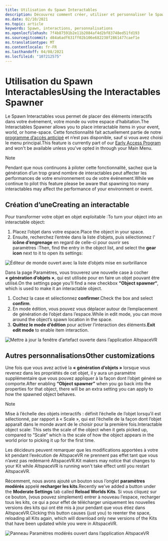 ```yaml
---
title: Utilisation du Spawn Interactables
description: Découvrez comment créer, utiliser et personnaliser le Spawn interactables pour placer des éléments dans vos espaces AltspaceVR.
ms.date: 02/10/2021
ms.topic: article
keywords: Spawn, interactions, personnalisations
ms.openlocfilehash: 7f4b87591b2e11b2084af4d2bf83748ed51fd193
ms.sourcegitcommit: d84a6adf631ff02b106e682238f2861477caef1e
ms.translationtype: MT
ms.contentlocale: fr-FR
ms.lasthandoff: 04/08/2021
ms.locfileid: "107212575"
---
```

# <a name="using-the-interactables-spawner"></a><span data-ttu-id="20ea1-104">Utilisation du Spawn Interactables</span><span class="sxs-lookup"><span data-stu-id="20ea1-104">Using the Interactables Spawner</span></span>

<span data-ttu-id="20ea1-105">Le Spawn Interactables vous permet de placer des éléments interactifs dans votre événement, votre monde ou votre espace d’habitation.</span><span class="sxs-lookup"><span data-stu-id="20ea1-105">The Interactables Spawner allows you to place interactable items in your event, world, or home-space.</span></span> <span data-ttu-id="20ea1-106">Cette fonctionnalité fait actuellement partie de notre [programme d’accès anticipé](../world-building/early-access.md) et n’est pas disponible, sauf si vous avez choisi le menu principal.</span><span class="sxs-lookup"><span data-stu-id="20ea1-106">This feature is currently part of our [Early Access Program](../world-building/early-access.md) and won't be available unless you've opted in through your Main Menu.</span></span>

> [!NOTE]
> <span data-ttu-id="20ea1-107">Pendant que nous continuons à piloter cette fonctionnalité, sachez que la génération d’un trop grand nombre de interactables peut affecter les performances de votre environnement ou de votre événement.</span><span class="sxs-lookup"><span data-stu-id="20ea1-107">While we continue to pilot this feature please be aware that spawning too many interactables may affect the performance of your environment or event.</span></span> 

## <a name="creating-an-interactable"></a><span data-ttu-id="20ea1-108">Création d’une</span><span class="sxs-lookup"><span data-stu-id="20ea1-108">Creating an interactable</span></span>

<span data-ttu-id="20ea1-109">Pour transformer votre objet en objet exploitable :</span><span class="sxs-lookup"><span data-stu-id="20ea1-109">To turn your object into an interactable object:</span></span>

1. <span data-ttu-id="20ea1-110">Placez l’objet dans votre espace.</span><span class="sxs-lookup"><span data-stu-id="20ea1-110">Place the object in your space.</span></span>
2. <span data-ttu-id="20ea1-111">Ensuite, recherchez l’entrée dans la liste d’objets, puis sélectionnez l' **icône d’engrenage** en regard de celle-ci pour ouvrir ses paramètres :</span><span class="sxs-lookup"><span data-stu-id="20ea1-111">Then, find the entry in the object list, and select the **gear icon** next to it to open its settings:</span></span>

![Éditeur de monde ouvert avec la liste d’objets mise en surbrillance](images/interactables-spawner-img-01.png)

<span data-ttu-id="20ea1-113">Dans la page Paramètres, vous trouverez une nouvelle case à cocher **« génération d’objets »**, qui est utilisée pour en faire un objet pouvant être utilisé.</span><span class="sxs-lookup"><span data-stu-id="20ea1-113">On the settings page you’ll find a new checkbox **“Object spawner“**, which is used to make it an interactable object.</span></span>

1. <span data-ttu-id="20ea1-114">Cochez la case et sélectionnez **confirmer**.</span><span class="sxs-lookup"><span data-stu-id="20ea1-114">Check the box and select **confirm**.</span></span>
2. <span data-ttu-id="20ea1-115">En mode édition, vous pouvez vous déplacer autour de l’emplacement de génération de l’objet dans l’espace.</span><span class="sxs-lookup"><span data-stu-id="20ea1-115">While in edit mode, you can move around the object’s spawn location in the space.</span></span>
3. <span data-ttu-id="20ea1-116">**Quittez le mode d’édition** pour activer l’interaction des éléments.</span><span class="sxs-lookup"><span data-stu-id="20ea1-116">**Exit edit mode** to enable item interaction.</span></span>

![Mettre à jour la fenêtre d’artefact ouverte dans l’application AltspaceVR](images/interactables-spawner-img-02.png)

## <a name="other-customizations"></a><span data-ttu-id="20ea1-118">Autres personnalisations</span><span class="sxs-lookup"><span data-stu-id="20ea1-118">Other customizations</span></span>

<span data-ttu-id="20ea1-119">Une fois que vous avez activé la **« génération d’objets »** lorsque vous revenez dans les propriétés de cet objet, il y aura un paramètre supplémentaire que vous pouvez appliquer à la façon dont l’objet généré se comporte.</span><span class="sxs-lookup"><span data-stu-id="20ea1-119">After enabling **“Object spawner”** when you go back into the properties for that object, there will be an extra setting you can apply to how the spawned object behaves.</span></span>

> [!NOTE]
> <span data-ttu-id="20ea1-120">Mise à l’échelle des objets interactifs : définit l’échelle de l’objet lorsqu’il est sélectionné, par rapport à « Scale », qui est l’échelle de la façon dont l’objet apparaît dans le monde avant de le choisir pour la première fois.</span><span class="sxs-lookup"><span data-stu-id="20ea1-120">Interactable object scale: This sets the scale of the object when it gets picked up, compared to “Scale” which is the scale of how the object appears in the world prior to picking it up for the first time.</span></span>

<span data-ttu-id="20ea1-121">Les décideurs peuvent remarquer que les modifications apportées à votre kit pendant l’exécution de AltspaceVR ne prennent pas effet tant que vous n’avez pas redémarré AltspaceVR.</span><span class="sxs-lookup"><span data-stu-id="20ea1-121">Kit makers may notice that changes to your Kit while AltspaceVR is running won't take effect until you restart AltspaceVR.</span></span>

<span data-ttu-id="20ea1-122">Récemment, nous avons ajouté un bouton sous l’onglet **paramètres modérés** appelé **recharger les kits**.</span><span class="sxs-lookup"><span data-stu-id="20ea1-122">Recently we’ve added a button under the **Moderate Settings** tab called **Reload Worlds Kits**.</span></span> <span data-ttu-id="20ea1-123">Si vous cliquez sur ce bouton, (vous pouvez simplement) entrer à nouveau l’espace, recharger tous les kits, ce qui a pour effet de télécharger uniquement les nouvelles versions des kits qui ont été mis à jour pendant que vous étiez dans AltspaceVR.</span><span class="sxs-lookup"><span data-stu-id="20ea1-123">Clicking this button causes (just you) to reenter the space, reloading all Kits again, which will download only new versions of the Kits that have been updated while you were in AltspaceVR.</span></span>

![Panneau Paramètres modérés ouvert dans l’application AltspaceVR](images/interactables-spawner-img-03.png)